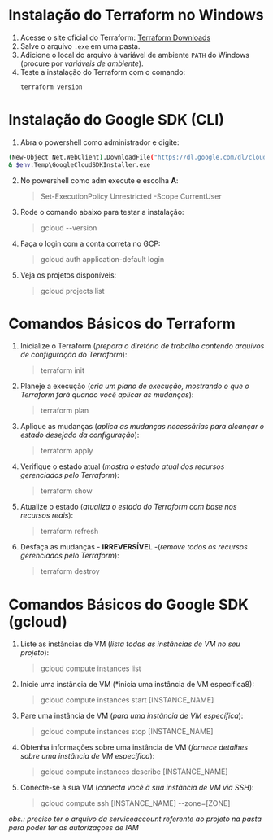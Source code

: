 # Instalação do Terraform no Windows

1. Acesse o site oficial do Terraform: [Terraform Downloads](https://developer.hashicorp.com/terraform/downloads)
2. Salve o arquivo `.exe` em uma pasta.
3. Adicione o local do arquivo à variável de ambiente `PATH` do Windows (procure por _variáveis de ambiente_).
4. Teste a instalação do Terraform com o comando:
   ```bash
   terraform version
   ```

# Instalação do Google SDK (CLI)

1. Abra o powershell como administrador e digite:

```bash
(New-Object Net.WebClient).DownloadFile("https://dl.google.com/dl/cloudsdk/channels/rapid/GoogleCloudSDKInstaller.exe", "$env:Temp\GoogleCloudSDKInstaller.exe")
& $env:Temp\GoogleCloudSDKInstaller.exe
```

2. No powershell como adm execute e escolha **A**:
   > Set-ExecutionPolicy Unrestricted -Scope CurrentUser
3. Rode o comando abaixo para testar a instalação:
   > gcloud --version
4. Faça o login com a conta correta no GCP:
   > gcloud auth application-default login
5. Veja os projetos disponíveis:
   > gcloud projects list

# Comandos Básicos do Terraform

1. Inicialize o Terraform (_prepara o diretório de trabalho contendo arquivos de configuração do Terraform_):
   > terraform init
2. Planeje a execução (_cria um plano de execução, mostrando o que o Terraform fará quando você aplicar as mudanças_):
   > terraform plan
3. Aplique as mudanças (_aplica as mudanças necessárias para alcançar o estado desejado da configuração_):
   > terraform apply
4. Verifique o estado atual (_mostra o estado atual dos recursos gerenciados pelo Terraform_):
   > terraform show
5. Atualize o estado (_atualiza o estado do Terraform com base nos recursos reais_):
   > terraform refresh
6. Desfaça as mudanças - **IRREVERSÍVEL** -(_remove todos os recursos gerenciados pelo Terraform_):
   > terraform destroy

# Comandos Básicos do Google SDK (gcloud)

1. Liste as instâncias de VM (_lista todas as instâncias de VM no seu projeto_):
   > gcloud compute instances list
2. Inicie uma instância de VM (\*inicia uma instância de VM específica8):
   > gcloud compute instances start [INSTANCE_NAME]
3. Pare uma instância de VM (_para uma instância de VM específica_):
   > gcloud compute instances stop [INSTANCE_NAME]
4. Obtenha informações sobre uma instância de VM (_fornece detalhes sobre uma instância de VM específica_):
   > gcloud compute instances describe [INSTANCE_NAME]
5. Conecte-se à sua VM (_conecta você à sua instância de VM via SSH_):
   > gcloud compute ssh [INSTANCE_NAME] --zone=[ZONE]

_obs.: preciso ter o arquivo da serviceaccount referente ao projeto na pasta para poder ter as autorizaçoes de IAM_
